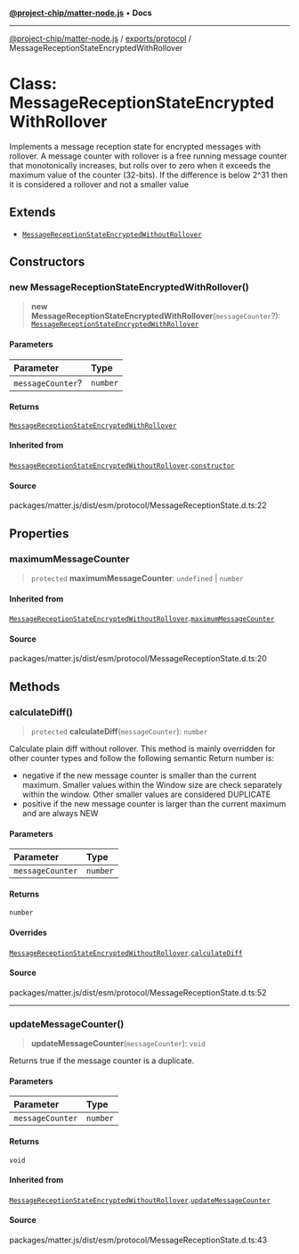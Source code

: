 [**@project-chip/matter-node.js**](../../../README.md) • **Docs**

***

[@project-chip/matter-node.js](../../../modules.md) / [exports/protocol](../README.md) / MessageReceptionStateEncryptedWithRollover

# Class: MessageReceptionStateEncryptedWithRollover

Implements a message reception state for encrypted messages with rollover.
A message counter with rollover is a free running message counter that monotonically increases, but rolls
over to zero when it exceeds the maximum value of the counter (32-bits). If the difference is below 2^31 then it is
considered a rollover and not a smaller value

## Extends

- [`MessageReceptionStateEncryptedWithoutRollover`](MessageReceptionStateEncryptedWithoutRollover.md)

## Constructors

### new MessageReceptionStateEncryptedWithRollover()

> **new MessageReceptionStateEncryptedWithRollover**(`messageCounter`?): [`MessageReceptionStateEncryptedWithRollover`](MessageReceptionStateEncryptedWithRollover.md)

#### Parameters

| Parameter | Type |
| :------ | :------ |
| `messageCounter`? | `number` |

#### Returns

[`MessageReceptionStateEncryptedWithRollover`](MessageReceptionStateEncryptedWithRollover.md)

#### Inherited from

[`MessageReceptionStateEncryptedWithoutRollover`](MessageReceptionStateEncryptedWithoutRollover.md).[`constructor`](MessageReceptionStateEncryptedWithoutRollover.md#constructors)

#### Source

packages/matter.js/dist/esm/protocol/MessageReceptionState.d.ts:22

## Properties

### maximumMessageCounter

> `protected` **maximumMessageCounter**: `undefined` \| `number`

#### Inherited from

[`MessageReceptionStateEncryptedWithoutRollover`](MessageReceptionStateEncryptedWithoutRollover.md).[`maximumMessageCounter`](MessageReceptionStateEncryptedWithoutRollover.md#maximummessagecounter)

#### Source

packages/matter.js/dist/esm/protocol/MessageReceptionState.d.ts:20

## Methods

### calculateDiff()

> `protected` **calculateDiff**(`messageCounter`): `number`

Calculate plain diff without rollover.
This method is mainly overridden for other counter types and follow the following semantic
Return number is:
* negative if the new message counter is smaller than the current maximum. Smaller values within the Window size
  are check separately within the window. Other smaller values are considered DUPLICATE
* positive if the new message counter is larger than the current maximum and are always NEW

#### Parameters

| Parameter | Type |
| :------ | :------ |
| `messageCounter` | `number` |

#### Returns

`number`

#### Overrides

[`MessageReceptionStateEncryptedWithoutRollover`](MessageReceptionStateEncryptedWithoutRollover.md).[`calculateDiff`](MessageReceptionStateEncryptedWithoutRollover.md#calculatediff)

#### Source

packages/matter.js/dist/esm/protocol/MessageReceptionState.d.ts:52

***

### updateMessageCounter()

> **updateMessageCounter**(`messageCounter`): `void`

Returns true if the message counter is a duplicate.

#### Parameters

| Parameter | Type |
| :------ | :------ |
| `messageCounter` | `number` |

#### Returns

`void`

#### Inherited from

[`MessageReceptionStateEncryptedWithoutRollover`](MessageReceptionStateEncryptedWithoutRollover.md).[`updateMessageCounter`](MessageReceptionStateEncryptedWithoutRollover.md#updatemessagecounter)

#### Source

packages/matter.js/dist/esm/protocol/MessageReceptionState.d.ts:43
